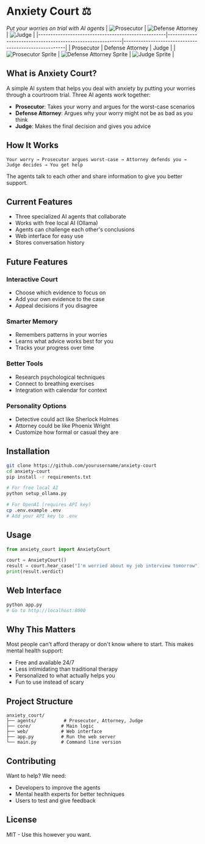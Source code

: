 # Anxiety Court ⚖️

*Put your worries on trial with AI agents*
| ![Prosecutor](https://github.com/user-attachments/assets/4c52602f-f161-4e55-8bee-c456bdefb943) | ![Defense Attorney](https://github.com/user-attachments/assets/778d6572-563f-4ffa-aa3a-55be1588d141) | ![Judge](https://github.com/user-attachments/assets/e777b83f-1dc7-49e2-9030-38cfd9c624d4) |
|----------------------------------------------------|-----------------------------------------------------------|------------------------------------------------------|
| Prosecutor                                         | Defense Attorney                                          | Judge                                                |
| ![Prosecutor Sprite](prosecutor-sprite.gif)        | ![Defense Attorney Sprite](attorney-sprite.gif)           | ![Judge Sprite](judge-sprite.gif)                    |


## What is Anxiety Court?

A simple AI system that helps you deal with anxiety by putting your worries through a courtroom trial. Three AI agents work together:

- **Prosecutor**: Takes your worry and argues for the worst-case scenarios
- **Defense Attorney**: Argues why your worry might not be as bad as you think  
- **Judge**: Makes the final decision and gives you advice

## How It Works

```
Your worry → Prosecutor argues worst-case → Attorney defends you → Judge decides → You get help
```

The agents talk to each other and share information to give you better support.

## Current Features

- Three specialized AI agents that collaborate
- Works with free local AI (Ollama)
- Agents can challenge each other's conclusions
- Web interface for easy use
- Stores conversation history

## Future Features

### Interactive Court
- Choose which evidence to focus on
- Add your own evidence to the case
- Appeal decisions if you disagree

### Smarter Memory
- Remembers patterns in your worries
- Learns what advice works best for you
- Tracks your progress over time

### Better Tools
- Research psychological techniques
- Connect to breathing exercises
- Integration with calendar for context

### Personality Options
- Detective could act like Sherlock Holmes
- Attorney could be like Phoenix Wright
- Customize how formal or casual they are

## Installation

```bash
git clone https://github.com/yourusername/anxiety-court
cd anxiety-court
pip install -r requirements.txt

# For free local AI
python setup_ollama.py

# For OpenAI (requires API key)
cp .env.example .env
# Add your API key to .env
```

## Usage

```python
from anxiety_court import AnxietyCourt

court = AnxietyCourt()
result = court.hear_case("I'm worried about my job interview tomorrow")
print(result.verdict)
```

## Web Interface

```bash
python app.py
# Go to http://localhost:8000
```

## Why This Matters

Most people can't afford therapy or don't know where to start. This makes mental health support:

- Free and available 24/7
- Less intimidating than traditional therapy
- Personalized to what actually helps you
- Fun to use instead of scary

## Project Structure

```
anxiety_court/
├── agents/          # Prosecutor, Attorney, Judge
├── core/           # Main logic
├── web/            # Web interface  
├── app.py          # Run the web server
└── main.py         # Command line version
```

## Contributing

Want to help? We need:

- Developers to improve the agents
- Mental health experts for better techniques
- Users to test and give feedback

## License

MIT - Use this however you want.
